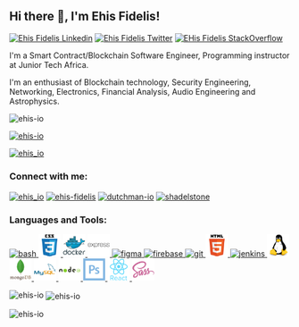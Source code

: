 <h2> Hi there 👋, I'm Ehis Fidelis! </h2>
    
[![Ehis Fidelis Linkedin](https://img.shields.io/badge/LinkedIn-0077B5?style=for-the-badge&logo=linkedin&logoColor=white)](https://www.linkedin.com/in/ehis-fidelis/)
[![Ehis Fidelis Twitter](https://img.shields.io/badge/Twitter-1DA1F2?style=for-the-badge&logo=twitter&logoColor=white)](https://twitter.com/ehis-io)
[![EHis Fidelis StackOverflow](https://img.shields.io/badge/StackOverflow-F48024?style=for-the-badge&logo=stackoverflow&logoColor=white)](https://stackoverflow.com/users/edit/18987856)
<!-- This is using base64 encoded image. If you have a small image, you can upload the base64 version of it :D https://www.base64-image.de/ -->

I'm a Smart Contract/Blockchain Software Engineer, Programming instructor  at Junior Tech Africa.

I'm an enthusiast of Blockchain technology, Security Engineering, Networking, Electronics, Financial Analysis, Audio Engineering and Astrophysics.


<p align="left"> <img src="https://komarev.com/ghpvc/?username=ehis-io&label=Profile%20views&color=0e75b6&style=flat" alt="ehis-io" /> </p>

<p align="left"> <a href="https://github.com/ryo-ma/github-profile-trophy"><img src="https://github-profile-trophy.vercel.app/?username=ehis-io" alt="ehis-io" /></a> </p>

<p align="left"> <a href="https://twitter.com/ehis_io" target="blank"><img src="https://img.shields.io/twitter/follow/ehis_io?logo=twitter&style=for-the-badge" alt="ehis_io" /></a> </p>

<h3 align="left">Connect with me:</h3>
<p align="left">
<a href="https://twitter.com/ehis_io" target="blank"><img align="center" src="https://raw.githubusercontent.com/rahuldkjain/github-profile-readme-generator/master/src/images/icons/Social/twitter.svg" alt="ehis_io" height="30" width="40" /></a>
<a href="https://linkedin.com/in/ehis-fidelis" target="blank"><img align="center" src="https://raw.githubusercontent.com/rahuldkjain/github-profile-readme-generator/master/src/images/icons/Social/linked-in-alt.svg" alt="ehis-fidelis" height="30" width="40" /></a>
<a href="https://stackoverflow.com/users/ehis-io" target="blank"><img align="center" src="https://raw.githubusercontent.com/rahuldkjain/github-profile-readme-generator/master/src/images/icons/Social/stack-overflow.svg" alt="dutchman-io" height="30" width="40" /></a>
<a href="https://instagram.com/shadelstone" target="blank"><img align="center" src="https://raw.githubusercontent.com/rahuldkjain/github-profile-readme-generator/master/src/images/icons/Social/instagram.svg" alt="shadelstone" height="30" width="40" /></a>
</p>

<h3 align="left">Languages and Tools:</h3>

<p align="left"> <a href="https://www.gnu.org/software/bash/" target="_blank" rel="noreferrer"> <img src="https://www.vectorlogo.zone/logos/gnu_bash/gnu_bash-icon.svg" alt="bash" width="40" height="40"/> </a> <a href="https://www.w3schools.com/css/" target="_blank" rel="noreferrer"> <img src="https://raw.githubusercontent.com/devicons/devicon/master/icons/css3/css3-original-wordmark.svg" alt="css3" width="40" height="40"/> </a> <a href="https://www.docker.com/" target="_blank" rel="noreferrer"> <img src="https://raw.githubusercontent.com/devicons/devicon/master/icons/docker/docker-original-wordmark.svg" alt="docker" width="40" height="40"/> </a> <a href="https://expressjs.com" target="_blank" rel="noreferrer"> <img src="https://raw.githubusercontent.com/devicons/devicon/master/icons/express/express-original-wordmark.svg" alt="express" width="40" height="40"/> </a> <a href="https://www.figma.com/" target="_blank" rel="noreferrer"> <img src="https://www.vectorlogo.zone/logos/figma/figma-icon.svg" alt="figma" width="40" height="40"/> </a> <a href="https://firebase.google.com/" target="_blank" rel="noreferrer"> <img src="https://www.vectorlogo.zone/logos/firebase/firebase-icon.svg" alt="firebase" width="40" height="40"/> </a> <a href="https://git-scm.com/" target="_blank" rel="noreferrer"> <img src="https://www.vectorlogo.zone/logos/git-scm/git-scm-icon.svg" alt="git" width="40" height="40"/> </a> <a href="https://www.w3.org/html/" target="_blank" rel="noreferrer"> <img src="https://raw.githubusercontent.com/devicons/devicon/master/icons/html5/html5-original-wordmark.svg" alt="html5" width="40" height="40"/> </a> <a href="https://www.jenkins.io" target="_blank" rel="noreferrer"> <img src="https://www.vectorlogo.zone/logos/jenkins/jenkins-icon.svg" alt="jenkins" width="40" height="40"/> </a> <a href="https://www.linux.org/" target="_blank" rel="noreferrer"> <img src="https://raw.githubusercontent.com/devicons/devicon/master/icons/linux/linux-original.svg" alt="linux" width="40" height="40"/> </a> <a href="https://www.mongodb.com/" target="_blank" rel="noreferrer"> <img src="https://raw.githubusercontent.com/devicons/devicon/master/icons/mongodb/mongodb-original-wordmark.svg" alt="mongodb" width="40" height="40"/> </a> <a href="https://www.mysql.com/" target="_blank" rel="noreferrer"> <img src="https://raw.githubusercontent.com/devicons/devicon/master/icons/mysql/mysql-original-wordmark.svg" alt="mysql" width="40" height="40"/> </a> <a href="https://nodejs.org" target="_blank" rel="noreferrer"> <img src="https://raw.githubusercontent.com/devicons/devicon/master/icons/nodejs/nodejs-original-wordmark.svg" alt="nodejs" width="40" height="40"/> </a> <a href="https://www.photoshop.com/en" target="_blank" rel="noreferrer"> <img src="https://raw.githubusercontent.com/devicons/devicon/master/icons/photoshop/photoshop-line.svg" alt="photoshop" width="40" height="40"/> </a> <a href="https://reactjs.org/" target="_blank" rel="noreferrer"> <img src="https://raw.githubusercontent.com/devicons/devicon/master/icons/react/react-original-wordmark.svg" alt="react" width="40" height="40"/> </a> <a href="https://sass-lang.com" target="_blank" rel="noreferrer"> <img src="https://raw.githubusercontent.com/devicons/devicon/master/icons/sass/sass-original.svg" alt="sass" width="40" height="40"/> </a> </p>

<p><img align="left" src="https://github-readme-stats.vercel.app/api/top-langs?username=ehis-io&show_icons=true&locale=en&layout=compact" alt="ehis-io" /></p>

<p>&nbsp;<img align="center" src="https://github-readme-stats.vercel.app/api?username=ehis-io&show_icons=true&locale=en" alt="ehis-io" /></p>

<p><img align="center" src="https://github-readme-streak-stats.herokuapp.com/?user=ehis-io&" alt="ehis-io" /></p>






